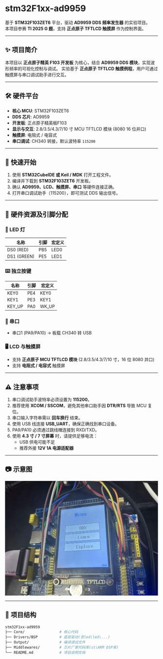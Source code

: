# stm32F1xx-ad9959

基于 **STM32F103ZET6** 平台，驱动 **AD9959 DDS 频率发生器** 的实验项目。  
本项目参赛 **TI 2025 G 题**，支持 **正点原子 TFTLCD 触摸屏** 作为控制界面。  

---

## ✨ 项目简介
本项目以 **正点原子精英 F103 开发板** 为核心，结合 **AD9959 DDS 模块**，实现波形频率的可视化控制与调试。
实验基于 **正点原子 TFTLCD 触摸例程**，用户可通过触摸屏与串口调试助手进行交互。

---

## 🛠️ 硬件平台
- **核心 MCU**: STM32F103ZET6  
- **DDS 芯片**: AD9959  
- **开发板**: 正点原子精英板F103  
- **显示与交互**: 2.8/3.5/4.3/7/10 寸 MCU TFTLCD 模块 (8080 16 位并口)  
- **触摸屏**: 电阻式 / 电容式  
- **串口调试**: CH340 转接，默认波特率 `115200`

---

## 🚀 快速开始
1. 使用 **STM32CubeIDE 或 Keil / MDK** 打开工程文件。  
2. 编译并下载到 **STM32F103ZET6** 开发板。  
3. 确认 **AD9959、LCD、触摸屏、串口** 等硬件连接正确。  
4. 打开串口调试助手（115200），即可测试 DDS 输出信号。  

---

## 📌 硬件资源及引脚分配

### 🔴 LED 灯
| 名称 | 引脚 | 宏定义 |
|------|------|------|
| DS0 (RED)   | PB5 | LED0 |
| DS1 (GREEN) | PE5 | LED1 |

### ⌨️ 独立按键
| 名称 | 引脚 | 宏定义 |
|------|------|--------|
| KEY0  | PE4 | KEY0 |
| KEY1  | PE3 | KEY1 |
| KEY_UP | PA0 | WK_UP |

### 🔌 串口
- 串口1 (PA9/PA10) → 板载 CH340 转 USB

### 🖥️ LCD 与触摸屏
- 支持 **正点原子 MCU TFTLCD 模块** (2.8/3.5/4.3/7/10 寸，16 位 8080 并口)  
- 支持 **电阻式 / 电容式** 触摸屏 

---

## ⚠️ 注意事项
1. 串口调试助手波特率必须设置为 **115200**。  
2. 推荐使用 **XCOM / SSCOM**，避免其他串口助手因 **DTR/RTS** 导致 MCU 复位。  
3. 串口输入字符串需以 **回车换行** 结束。  
4. 使用 USB 线连接 **USB_UART**，确保正确找到串口设备。  
5. PA9/PA10 必须通过跳线帽连接到 RXD/TXD。  
6. 使用 **4.3 寸 / 7 寸屏幕** 时，请提供足够电流：  
   - USB 供电可能不足  
   - 推荐外接 **12V 1A 电源适配器**  

---

## 📷 示意图
![项目运行效果](images/stm32lcd.jpg)   

---

## 📂 项目结构
```bash
stm32F1xx-ad9959
├── Core/                # 核心代码
├── Drivers/BSP          # 底层驱动(含led\led\...)
├── Output/              # 编译调试文件
├── Middlewares/         # 芯片厂家代码库(st\ARM DSP库)
└── README.md            # 项目说明文档
